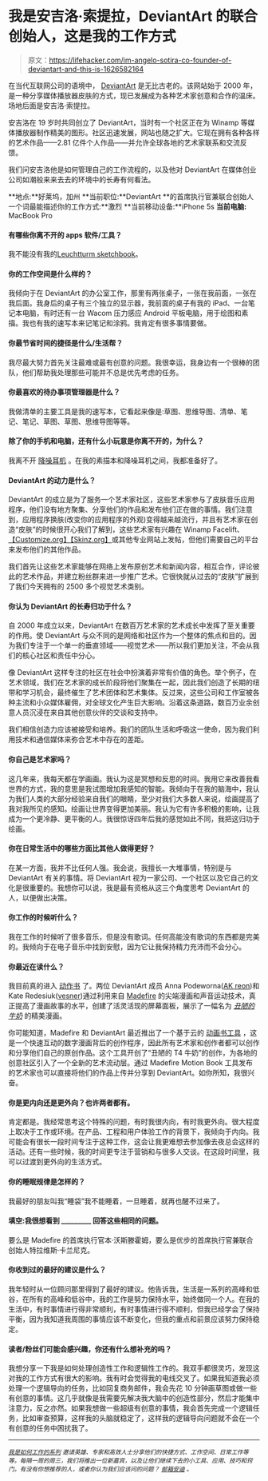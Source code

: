 # 我是安吉洛·索提拉，DeviantArt 的联合创始人，这是我的工作方式

> 原文：<https://lifehacker.com/im-angelo-sotira-co-founder-of-deviantart-and-this-is-1626582164>

在当代互联网公司的语境中， [DeviantArt](http://www.deviantart.com/) 是无比古老的。该网站始于 2000 年，是一种分享媒体播放器皮肤的方式，现已发展成为各种艺术家创意和合作的温床。场地后面是安吉洛·索提拉。



安吉洛在 19 岁时共同创立了 DeviantArt，当时有一个社区正在为 Winamp 等媒体播放器制作精美的图形。社区迅速发展，网站也随之扩大。它现在拥有各种各样的艺术作品——2.81 亿件个人作品——并允许全球各地的艺术家联系和交流反馈。

我们问安吉洛他是如何管理自己的工作流程的，以及他对 DeviantArt 在媒体创业公司如潮般来来去去的环境中的长寿有何看法。

**地点:**好莱坞，加州
**当前职位:**DeviantArt
**的首席执行官兼联合创始人一个词最能描述你的工作方式:**激烈
**当前移动设备:**iPhone 5s
**当前电脑:** MacBook Pro

#### 有哪些你离不开的 apps 软件/工具？

我不能没有我的[Leuchtturm sketchbook](https://lifehacker.com/five-best-paper-notebooks-1157038442)。

#### 你的工作空间是什么样的？

我倾向于在 DeviantArt 的办公室工作，那里有两张桌子，一张在我前面，一张在我后面。我身后的桌子有三个独立的显示器，我前面的桌子有我的 iPad、一台笔记本电脑，有时还有一台 Wacom 压力感应 Android 平板电脑，用于绘图和素描。我也有我的速写本来记笔记和涂鸦。我肯定有很多事情要做。

#### 你最节省时间的捷径是什么/生活帮？

我尽最大努力首先关注最难或最有创意的问题。我很幸运，我身边有一个很棒的团队，他们帮助我处理那些可能并不总是优先考虑的任务。

#### 你最喜欢的待办事项管理器是什么？

我做清单的主要工具是我的速写本，它看起来像是:草图、思维导图、清单、笔记、笔记、草图、草图、思维导图等等。

#### 除了你的手机和电脑，还有什么小玩意是你离不开的，为什么？

我离不开 [降噪耳机](https://lifehacker.com/how-do-i-choose-the-best-noise-cancelling-headphones-511026873) 。在我的素描本和降噪耳机之间，我都准备好了。

#### DeviantArt 的动力是什么？

DeviantArt 的成立是为了服务一个艺术家社区，这些艺术家参与了皮肤音乐应用程序，他们没有地方聚集、分享他们的作品和发布他们正在做的事情。我们注意到，应用程序换肤(改变你的应用程序的外观)变得越来越流行，并且有艺术家在创造“皮肤”的时候很开心我们了解到，这些艺术家有兴趣在 Winamp Facelift、[【Customize.org】](http://customize.org/)[【Skinz.org】](http://skinz.org/)或其他专业网站上发帖，但他们需要自己的平台来发布他们的其他作品。

我们首先让这些艺术家能够在网络上发布原创艺术和新闻内容，相互合作，评论彼此的艺术作品，并建立粉丝群来进一步推广艺术。它很快就从过去的“皮肤”扩展到了我们今天拥有的 2500 多个视觉艺术类别。

#### 你认为 DeviantArt 的长寿归功于什么？

自 2000 年成立以来，DeviantArt 在数百万艺术家的艺术成长中发挥了至关重要的作用。使 DeviantArt 与众不同的是网络和社区作为一个整体的焦点和目的。因为我们专注于一个单一的垂直领域——视觉艺术——所以我们更加关注，不会从我们的核心社区和责任中分心。

像 DeviantArt 这样专注的社区在社会中扮演着非常有价值的角色。举个例子，在艺术领域，我们在艺术家的成长阶段将他们聚集在一起，因此我们创造了长期的纽带和学习机会，最终催生了艺术团体和艺术集体。反过来，这些公司和工作室被各种主流和小众媒体雇佣，对全球文化产生巨大影响。沿着这条道路，数百万业余创意人员沉浸在来自其他创意伙伴的交谈和支持中。

我们相信创造力应该被接受和培养。我们的团队生活和呼吸这一使命，因为我们利用技术和通信媒体来弥合艺术中存在的差距。

#### 你自己是艺术家吗？

这几年来，我每天都在学画画。我认为这是冥想和反思的时间。我用它来改善我看世界的方式，我的意思是我试图增加我感知的智能。我倾向于在我的脑海中，我认为我们人类的大部分经验来自我们的眼睛，至少对我们大多数人来说，绘画提高了我对我所见的感知。绘画让世界变得更加美丽。我认为它有许多积极的影响，让我成为一个更冷静、更平衡的人。我很惊讶四年后我的感觉如此不同，我把这归功于绘画。

#### 你在日常生活中的哪些方面比其他人做得更好？

在某一方面，我并不比任何人强。我会说，我擅长一大堆事情，特别是与 DeviantArt 有关的事情。将 DeviantArt 视为一家公司、一个社区以及它自己的文化是很重要的。我想你可以说，我是最有资格从这三个角度思考 DeviantArt 的人，以便做出决策。

#### 你工作的时候听什么？

我在工作的时候听了很多音乐，但是没有歌词。任何高能没有歌词的东西都是完美的。我倾向于在电子音乐中找到安慰，因为它让我保持精力充沛而不会分心。

#### 你最近在读什么？

我目前真的进入 [动作书](http://www.madefire.com/motion-books/) 了。两位 DeviantArt 成员 Anna Podeworna([AK reon](http://akreon.deviantart.com/))和 Kate Redesiuk([vesner](http://vesner.deviantart.com/))通过利用来自 [Madefire](http://www.madefire.com/) 的尖端漫画和声音运动技术，真正提高了漫画故事的水平，创建了活灵活现的屏幕面板，展示了一幅名为 [*丑陋的牛奶*](http://vesner.deviantart.com/art/Milk-for-the-Ugly-469943768) 的精美漫画。

你可能知道，Madefire 和 DeviantArt 最近推出了一个基于云的 [动画书工具](http://www.madefire.com/motion-book-tool/) ，这是一个快速互动的数字漫画背后的创作程序，因此所有艺术家和创作者都可以创作和分享他们自己的原创作品。这个工具开创了“丑陋的 T4 牛奶”的创作，为各地的创意社区引入了一个全新的艺术流动层。通过 Madefire Motion Book 工具发布的艺术家也可以直接将他们的作品上传并分享到 DeviantArt。如你所知，我很兴奋。

#### 你是更内向还是更外向？也许两者都有。

肯定都是。我经常思考这个特殊的问题，有时我很内向，有时我更外向。很大程度上取决于工作或环境。在产品、工程和用户体验工作的背景下，我倾向于内向。我可能会有很长一段时间专注于这种工作，这会让我更难想去参加像去夜总会这样的活动。还有一些时候，我的时间更专注于营销和与很多人交谈。在这段时间里，我可以过渡到更外向的生活方式。

#### 你的睡眠规律是怎样的？

我最好的朋友叫我“睡袋”我不能睡着，一旦睡着，就再也醒不过来了。

#### 填空:我很想看到 _________ 回答这些相同的问题。

要么是 Madefire 的首席执行官本·沃斯滕霍姆，要么是优步的首席执行官兼联合创始人特拉维斯·卡兰尼克。

#### 你收到过的最好的建议是什么？

我年轻时从一位顾问那里得到了最好的建议。他告诉我，生活是一系列的高峰和低谷，在所有的高峰和低谷中，我的工作是努力保持水平，始终做同一个人。在我的生活中，有时事情进行得非常顺利，有时事情进行得不顺利，但我已经学会了保持平衡，因为我知道我周围的事情应该不断变化，但我的重点和前景应该努力保持稳定。

#### 读者/粉丝们可能会感兴趣，你还有什么想补充的吗？

我想分享一下我是如何处理创造性工作和逻辑性工作的。我双手都很灵巧，发现这对我的工作方式有很大的影响。我有时会觉得我的电线交叉了。如果我知道我必须处理一个逻辑导向的任务，比如回复商务邮件，我会先花 10 分钟画草图或做一些有创意的事情。这几乎就像是我需要先解决我大脑中的创造性部分，然后才能集中注意力，反之亦然。如果我想做一些超级有创意的事情，我会首先完成一个逻辑任务，比如审查预算，这样我的头脑就稳定了，这样我的逻辑导向问题就不会在一个有创意的任务中困扰我了。

* * *

<small></small>*[<small>*我是如何工作的系列*</small>](http://lifehacker.com/how-i-work/) <small>*邀请英雄、专家和高效人士分享他们的快捷方式、工作空间、日常工作等等。每隔一周的周三，我们将推出一位新嘉宾，以及让他们继续下去的小工具、应用、技巧和窍门。有没有你想推荐的人，或者你认为我们应该问的问题？*</small> [<small>*邮箱安迪*</small>](mailto:andy@lifehacker.com) <small>*。*</small>*